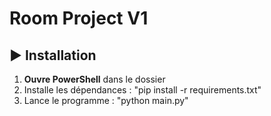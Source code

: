 # Room Project V1

## ▶️ Installation 
1. **Ouvre PowerShell** dans le dossier
2. Installe les dépendances : "pip install -r requirements.txt"
3. Lance le programme : "python main.py"